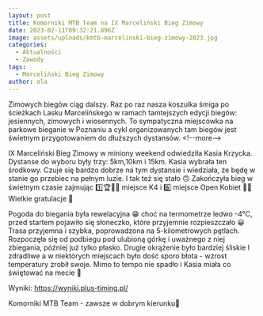 ```yaml
---
layout: post
title: Komorniki MTB Team na IX Marceliński Bieg Zimowy
date: 2023-02-11T09:32:21.896Z
image: assets/uploads/kmtb-marcelinski-bieg-zimowy-2023.jpg
categories:
  - Aktualności
  - Zawody
tags:
  - Marceliński Bieg Zimowy
author: ola
---
```

Zimowych biegów ciąg dalszy. Raz po raz nasza koszulka śmiga po ścieżkach Lasku Marcelińskego w ramach tamtejszych edycji biegów: jesiennych, zimowych i wiosennych. To sympatyczna miejscówka na parkowe bieganie w Poznaniu a cykl organizowanych tam biegów jest świetnym przygotowaniem do dłuższych dystansów.
<﻿!--more-->

IX Marceliński Bieg Zimowy w miniony weekend odwiedziła Kasia Krzycka. Dystanse do wyboru były trzy: 5km,10km i 15km. Kasia wybrała ten środkowy. Czuje się bardzo dobrze na tym dystansie i wiedziała, że będę w stanie go przebiec na pełnym luzie. I tak też się stało 🙃  Zakończyła bieg w świetnym czasie zajmując 1️⃣🏆🥇🤩 miejsce K4 i 6️⃣ miejsce Open Kobiet 💪🔥 Wielkie gratulacje 👏

Pogoda do biegania była rewelacyjna 😁 choć na termometrze ledwo -4°C, przed startem pojawiło się słoneczko, które przyjemnie rozpieszczało 😀 Trasa przyjemna i szybka, poprowadzona na 5-kilometrowych pętlach. Rozpoczęła się od podbiegu pod ulubioną górkę i uważnego z niej zbiegania, później już tylko płasko. Drugie okrążenie było bardziej śliskie I zdradliwe a w niektórych miejscach było dość sporo błota - wzrost temperatury zrobił swoje. Mimo to tempo nie spadło i Kasia miała co świętować na mecie 💪

Wyniki: <https://wyniki.plus-timing.pl/>

Komorniki MTB Team - zawsze w dobrym kierunku🙂 